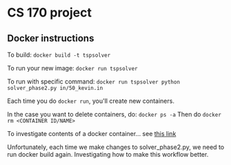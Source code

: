 # CS 170 project

## Docker instructions
To build:
`docker build -t tspsolver`

To run your new image:
`docker run tspsolver`

To run with specific command:
`docker run tspsolver python solver_phase2.py in/50_kevin.in`

Each time you do `docker run`, you'll create new containers.

In the case you want to delete containers, do:
`docker ps -a`
Then do `docker rm <CONTAINER ID/NAME>`

To investigate contents of a docker container...
see [this link]()

Unfortunately, each time we make changes to solver_phase2.py, we need to run docker build again. Investigating how to make this workflow better.
